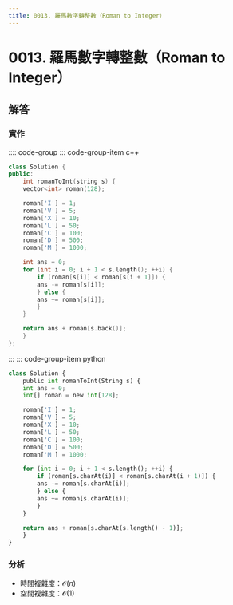 ```yaml
---
title: 0013. 羅馬數字轉整數（Roman to Integer）
---
```


# 0013. 羅馬數字轉整數（Roman to Integer）

## 解答

### 實作

:::: code-group
::: code-group-item c++

``` cpp
class Solution {
public:
    int romanToInt(string s) {
    vector<int> roman(128);

    roman['I'] = 1;
    roman['V'] = 5;
    roman['X'] = 10;
    roman['L'] = 50;
    roman['C'] = 100;
    roman['D'] = 500;
    roman['M'] = 1000;

    int ans = 0;
    for (int i = 0; i + 1 < s.length(); ++i) {
        if (roman[s[i]] < roman[s[i + 1]]) {
        ans -= roman[s[i]];
        } else {
        ans += roman[s[i]];
        }
    }

    return ans + roman[s.back()];
    }
};
```

:::
::: code-group-item python

``` python
class Solution {
    public int romanToInt(String s) {
    int ans = 0;
    int[] roman = new int[128];

    roman['I'] = 1;
    roman['V'] = 5;
    roman['X'] = 10;
    roman['L'] = 50;
    roman['C'] = 100;
    roman['D'] = 500;
    roman['M'] = 1000;

    for (int i = 0; i + 1 < s.length(); ++i) {
        if (roman[s.charAt(i)] < roman[s.charAt(i + 1)]) {
        ans -= roman[s.charAt(i)];
        } else {
        ans += roman[s.charAt(i)];
        }
    }

    return ans + roman[s.charAt(s.length() - 1)];
    }
}
```


### 分析

- 時間複雜度：$\mathcal{O}(n)$
- 空間複雜度：$\mathcal{O}(1)$